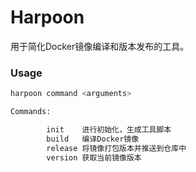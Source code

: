 Harpoon
===

用于简化Docker镜像编译和版本发布的工具。

### Usage

``` bash
harpoon command <arguments>

Commands:

        init    进行初始化，生成工具脚本
        build   编译Docker镜像
        release 将镜像打包版本并推送到仓库中
        version 获取当前镜像版本
```
